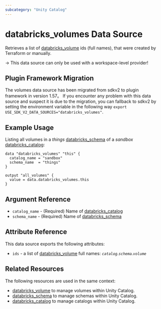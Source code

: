 ```yaml
---
subcategory: "Unity Catalog"
---
```

# databricks_volumes Data Source

Retrieves a list of [databricks_volume](../resources/volume.md) ids (full names), that were created by Terraform or manually.

-> This data source can only be used with a workspace-level provider!

## Plugin Framework Migration

The volumes data source has been migrated from sdkv2 to plugin framework in version 1.57。 If you encounter any problem with this data source and suspect it is due to the migration, you can fallback to sdkv2 by setting the environment variable in the following way `export USE_SDK_V2_DATA_SOURCES="databricks_volumes"`.

## Example Usage

Listing all volumes in a _things_ [databricks_schema](../resources/schema.md) of a  _sandbox_ [databricks_catalog](../resources/catalog.md):

```hcl
data "databricks_volumes" "this" {
  catalog_name = "sandbox"
  schema_name  = "things"
}

output "all_volumes" {
  value = data.databricks_volumes.this
}
```

## Argument Reference

* `catalog_name` - (Required) Name of [databricks_catalog](../resources/catalog.md)
* `schema_name` - (Required) Name of [databricks_schema](../resources/schema.md)

## Attribute Reference

This data source exports the following attributes:

* `ids` - a list of [databricks_volume](../resources/volume.md) full names: *`catalog`.`schema`.`volume`*

## Related Resources

The following resources are used in the same context:

* [databricks_volume](../resources/volume.md) to manage volumes within Unity Catalog.
* [databricks_schema](../resources/schema.md) to manage schemas within Unity Catalog.
* [databricks_catalog](../resources/catalog.md) to manage catalogs within Unity Catalog.
